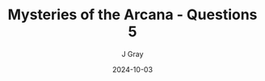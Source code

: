 ---
title: 'Mysteries of the Arcana - Questions 5'
alt: 'Questions'
date: '2024-10-03'
author: 'J Gray'
artist: 'Gennifer'
---